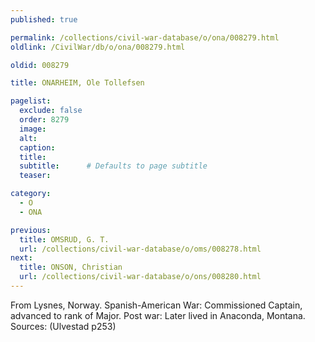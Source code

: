 ```yaml
---
published: true

permalink: /collections/civil-war-database/o/ona/008279.html
oldlink: /CivilWar/db/o/ona/008279.html

oldid: 008279

title: ONARHEIM, Ole Tollefsen

pagelist:
  exclude: false
  order: 8279
  image: 
  alt:
  caption:
  title:
  subtitle:      # Defaults to page subtitle
  teaser:

category: 
  - O 
  - ONA

previous:
  title: OMSRUD, G. T.
  url: /collections/civil-war-database/o/oms/008278.html  
next:
  title: ONSON, Christian
  url: /collections/civil-war-database/o/ons/008280.html   
---
```

From Lysnes, Norway. Spanish-American War: Commissioned Captain, advanced to rank of Major. Post war: Later lived in Anaconda, Montana. Sources: (Ulvestad p253)